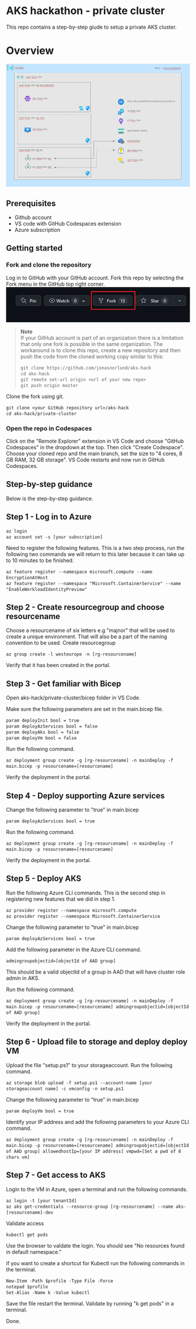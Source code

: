 # AKS hackathon - private cluster

This repo contains a step-by-step giude to setup a private AKS cluster. 

# Overview

![env](img/env.png)


## Prerequisites 

- Github account
- VS code with GitHub Codespaces extension
- Azure subscription 

## Getting started

### Fork and clone the repository

Log in to GitHub with your GitHub account. Fork this repo by selecting the Fork menu in the GitHub top right corner.
![fork](img/fork.png)

> **Note**<br>
> If your GitHub account is part of an organization there is a limitation that only one fork is possible in the same organization. The workaround is to clone this repo, create a new repository and then push the code from the cloned working copy similar to this:
>
>  ``` shell
>  git clone https://github.com/jonasnorlund/aks-hack
>  cd aks-hack
>  git remote set-url origin <url of your new repo>
>  git push origin master
>  ```
>

Clone the fork using git. 
```shell
git clone <your GitHub repository url>/aks-hack
cd aks-hack/private-cluster 
```

### Open the repo in Codespaces

Click on the "Remote Explorer" extension in VS Code and choose "GitHub Codespaces" in the dropdown at the top. Then click "Create Codespace". Choose your cloned repo and the main branch, set the size to "4 cores, 8 GB RAM, 32 GB storage". VS Code restarts and now run in GitHub Codespaces. 


## Step-by-step guidance

Below is the step-by-step guidance. 

## Step 1 - Log in to Azure
```shell
az login
az account set -s [your subscription]
```
Need to register the following features. This is a two step process, run the following two commands we will return to this later because it can take up to 10 minutes to be finished.
```shell
az feature register --namespace microsoft.compute --name EncryptionAtHost
az feature register --namespace "Microsoft.ContainerService" --name "EnableWorkloadIdentityPreview"
```
## Step 2 - Create resourcegroup and choose resourcename

Choose a resourcename of six letters e.g "majnor" that will be used to create a unique environment. That will also be a part of the naming convention to be used. 
Create resourcegroup
```shell 
az group create -l westeurope -n [rg-resourcename]
```
Verify that it has been created in the portal. 

## Step 3 - Get familiar with Bicep

Open aks-hack/private-cluster/bicep folder in VS Code. 

Make sure the following parameters are set in the main.bicep file. 

```shell
param deployInit bool = true
param deployAzServices bool = false
param deployAks bool = false
param deployVm bool = false
```
Run the following command. 
```shell
az deployment group create -g [rg-resourcename] -n mainDeploy -f main.bicep -p resourcename=[resourcename]
```
Verify the deployment in the portal.

## Step 4 - Deploy supporting Azure services

Change the following parameter to "true" in main.bicep
```shell
param deployAzServices bool = true
```
Run the following command. 
```shell
az deployment group create -g [rg-resourcename] -n mainDeploy -f main.bicep -p resourcename=[resourcename]
```
Verify the deployment in the portal.

## Step 5 - Deploy AKS

Run the following Azure CLI commands. This is the second step in registering new features that we did in step 1.  
```shell
az provider register --namespace microsoft.compute
az provider register --namespace Microsoft.ContainerService
```
Change the following parameter to "true" in main.bicep
```shell
param deployAzServices bool = true
```
Add the following parameter in the Azure CLI command. 
```shell
admingroupobjectid=[objectId of AAD group]
```
This should be a valid objectId of a group in AAD that will have cluster role admin in AKS. 


Run the following command. 
```shell
az deployment group create -g [rg-resourcename] -n mainDeploy -f main.bicep -p resourcename=[resourcename] admingroupobjectid=[objectId of AAD group]
```
Verify the deployment in the portal.

## Step 6 - Upload file to storage and deploy deploy VM

Upload the file "setup.ps1" to your storageaccount. Run the following command. 
```shell
az storage blob upload -f setup.ps1 --account-name [your storageaccount name] -c vmconfig -n setup.ps1
```
Change the following parameter to "true" in main.bicep
```shell
param deployVm bool = true
```
Identify your IP address and add the following parameters to your Azure CLI command. 
```shell
az deployment group create -g [rg-resourcename] -n mainDeploy -f main.bicep -p resourcename=[resourcename] admingroupobjectid=[objectId of AAD group] allowedhostIp=[your IP address] vmpwd=[Set a pwd of 8 chars vm]
```

## Step 7 - Get access to AKS

Login to the VM in Azure, open a terminal and run the following commands. 
```shell
az login -t [your tenantId]
az aks get-credentials --resource-group [rg-resourcename] --name aks-[resourcename]-dev
```
Validate access
```shell
kubectl get pods
```
Use the browser to valdate the login. You should see "No resources found in default namespace."

if you want to create a shortcut for Kubectl run the following commands in the terminal. 
```shell
New-Item -Path $profile -Type File -Force 
notepad $profile
Set-Alias -Name k -Value kubectl
```
Save the file restart the terminal. 
Validate by running "k get pods" in a terminal. 

Done.